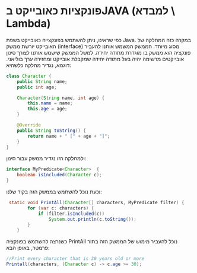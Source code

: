 # פונקציות כאובייקט בJAVA (למבדא \ Lambda)

כפי שראינו, ניתן להשתמש בפונקצייה כאובייקט בשפת Java. במקרה כזה המחלקה של האובייקט יורשת ממשק (interface) מסוג מיוחד.
הממשק המשמש אותנו להעביר פונקציה הוא ממשק בו מוגדרת מתודה יחידה. למשל הממשק שישמש אותנו לצורך סינון אובייקטים מרשימה יהיה בעל מתודה יחידה שמקבלת אובייקט ומחזירה ערך בוליאני. 
דוגמא, נגדיר מחלקה כלשהיא:

```java
class Character {
    public String name;
    public int age;

    Character(String name, int age) {
        this.name = name;
        this.age = age;
    }

    @Override
    public String toString() {
        return name + " [" + age + "]";
    }
}
```

ולמחלקה הזו נגדיר ממשק עבור סינון:

```java
interface MyPredicate<Character>  {
    boolean isIncluded(Character c);
}
```

וכעת נוכל להשתמש בממשק הזה בקוד שלנו:

```java
 static void PrintAll(Character[] characters, MyPredicate filter) {
        for (var c: characters) {
            if (filter.isIncluded(c))
                System.out.println(c.toString());
        }
    }
```

כשנרצה להשתמש בפונקציה PrintAll נוכל להעביר מימוש של הממשק הזה בתור פרמטר, באופן הבא:
```java
//Print every character that is 30 years old or more
Printall(characters, (Character c) -> c.age >= 30);
```


